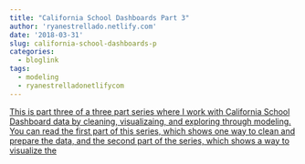 ```yaml
---
title: "California School Dashboards Part 3"
author: 'ryanestrellado.netlify.com'
date: '2018-03-31'
slug: california-school-dashboards-p
categories:
  - bloglink
tags:
  - modeling
  - ryanestrelladonetlifycom
---
```


[This is part three of a three part series where I work with California School Dashboard data by cleaning, visualizaing, and exploring through modeling. You can read the first part of this series, which shows one way to clean and prepare the data, and the second part of the series, which shows a way to visualize the<i class="fas fa-external-link-alt"></i>](https://ryanestrellado.netlify.com/post/california-school-dashboards-part-3-modeling-the-data/)

